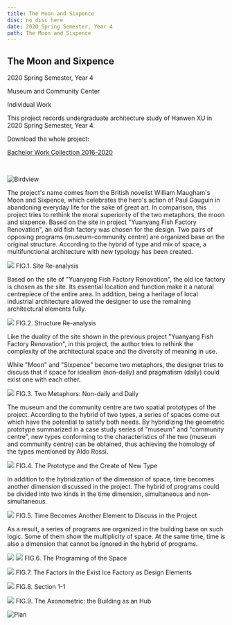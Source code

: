 ```yaml
---
title: The Moon and Sixpence
disc: no disc here
date: 2020 Spring Semester, Year 4
path: The Moon and Sixpence
---
```

<special>
</special>

## The Moon and Sixpence

2020 Spring Semester, Year 4

Museum and Community Center

Individual Work

This project records undergraduate architecture study of Hanwen XU in 2020 Spring Semester, Year 4. 

Download the whole project: 

[Bachelor Work Collection 2016-2020](https://github.com/HanwenXU721/HanwenXU.github.io/raw/master/resources/Term1%20Studio.pdf)

</br>

![Birdview](../images/articles/design_07/0.jpg)

The project's name comes from the British novelist William Maugham's Moon and Sixpence, which celebrates the hero's action of Paul Gauguin in abandoning everyday life for the sake of great art. In comparison, this project tries to rethink the moral superiority of the two metaphors, the moon and sixpence. Based on the site in project "Yuanyang Fish Factory Renovation", an old fish factory was chosen for the design. Two pairs of opposing programs (museum-community centre) are organized base on the original structure. According to the hybrid of type and mix of space, a multifunctional architecture with new typology has been created.

<p id= "it">
<img src="../images/articles/design_07/1.jpg">
 FIG.1. Site Re-analysis
</p>

Based on the site of "Yuanyang Fish Factory Renovation", the old ice factory is chosen as the site. Its essential location and function make it a natural centrepiece of the entire area. In addition, being a heritage of local industrial architecture allowed the designer to use the remaining architectural elements fully.

<p id= "it">
<img src="../images/articles/design_07/2.jpg">
 FIG.2. Structure Re-analysis
</p>

Like the duality of the site shown in the previous project "Yuanyang Fish Factory Renovation", in this project, the author tries to rethink the complexity of the architectural space and the diversity of meaning in use.

While "Moon" and "Sixpence" become two metaphors, the designer tries to discuss that if space for idealism (non-daily) and pragmatism (daily) could exist one with each other.

<p id= "it">
<img src="../images/articles/design_07/3.jpg">
 FIG.3. Two Metaphors: Non-daily and Daily
</p>

The museum and the community centre are two spatial prototypes of the project. According to the hybrid of two types, a series of spaces come out which have the potential to satisfy both needs. By hybridizing the geometric prototype summarized in a case study series of "museum" and "community centre", new types conforming to the characteristics of the two (museum and community centre) can be obtained, thus achieving the homology of the types mentioned by Aldo Rossi.

<p id= "it">
<img src="../images/articles/design_07/4.jpg">
 FIG.4. The Prototype and the Create of New Type
</p>

In addition to the hybridization of the dimension of space, time becomes another dimension discussed in the project. The hybrid of programs could be divided into two kinds in the time dimension, simultaneous and non-simultaneous.

<p id= "it">
<img src="../images/articles/design_07/5.jpg">
 FIG.5. Time Becomes Another Element to Discuss in the Project
</p>

As a result, a series of programs are organized in the building base on such logic. Some of them show the multiplicity of space. At the same time, time is also a dimension that cannot be ignored in the hybrid of programs.

<p id= "it">
<img src="../images/articles/design_07/6.jpg">
<img src="../images/articles/design_07/7.jpg">
 FIG.6. The Programing of the Space
</p>

<p id= "it">
<img src="../images/articles/design_07/8.jpg">
 FIG.7. The Factors in the Exist Ice Factory as Design Elements
</p>

<p id= "it">
<img src="../images/articles/design_07/9.jpg">
 FIG.8. Section 1-1
</p>

<p id= "it">
<img src="../images/articles/design_07/10.jpg">
 FIG.9. The Axonometric: the Building as an Hub
</p>

![Plan](../images/articles/design_07/11.jpg)
